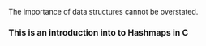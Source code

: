 The importance of data structures cannot be overstated.
### This is an introduction into to Hashmaps in C
